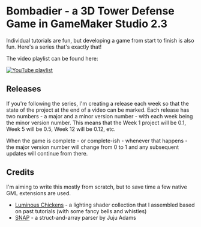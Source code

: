 # Bombadier - a 3D Tower Defense Game in GameMaker Studio 2.3

Individual tutorials are fun, but developing a game from start to finish is also fun. Here's a series that's exactly that!

The video playlist can be found here:

[![YouTube playlist](https://i.ytimg.com/vi/FokSuuxXkQE/hqdefault.jpg)](https://www.youtube.com/watch?v=FokSuuxXkQE&list=PL_hT--4HOvreDB5Kj0BtGBx2yIAaYDPMC&index=2&t=0s)

## Releases

If you're following the series, I'm creating a release each week so that the state of the project at the end of a video can be marked. Each release has two numbers - a major and a minor version number - with each week being the minor version number. This means that the Week 1 project will be 0.1, Week 5 will be 0.5, Week 12 will be 0.12, etc.

When the game is complete - or complete-ish - whenever that happens - the major version number will change from 0 to 1 and any subsequent updates will continue from there.

## Credits

I'm aiming to write this mostly from scratch, but to save time a few native GML extensions are used.

 - [Luminous Chickens](https://dragonite.itch.io/luminous-chicken-3d-lighting-shaders-for-gamemaker) - a lighting shader collection that I assembled based on past tutorials (with some fancy bells and whistles)
 - [SNAP](https://github.com/JujuAdams/SNAP) - a struct-and-array parser by Juju Adams